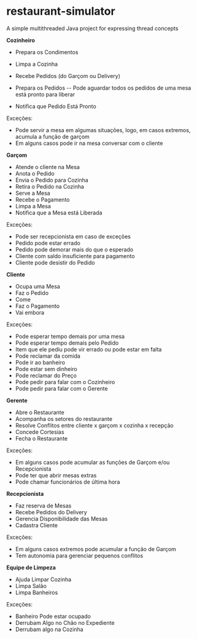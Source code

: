 # restaurant-simulator
A simple multithreaded Java project for expressing thread concepts

**Cozinheiro**

 - Prepara os Condimentos
 - Limpa a Cozinha

 - Recebe Pedidos (do Garçom ou Delivery)
 - Prepara os Pedidos
   -- Pode aguardar todos os pedidos de uma mesa está pronto para liberar
 - Notifica que Pedido Está Pronto
 
 Exceções:
 
 - Pode servir a mesa em algumas situações, logo, em casos extremos, acumula a função de garçom
 - Em alguns casos pode ir na mesa conversar com o cliente
 
**Garçom**

 - Atende o cliente na Mesa
 - Anota o Pedido
 - Envia o Pedido para Cozinha
 - Retira o Pedido na Cozinha
 - Serve a Mesa
 - Recebe o Pagamento
 - Limpa a Mesa
 - Notifica que a Mesa está Liberada
 
 Exceções:

 - Pode ser recepcionista em caso de exceções
 - Pedido pode estar errado
 - Pedido pode demorar mais do que o esperado
 - Cliente com saldo insuficiente para pagamento
 - Cliente pode desistir do Pedido

**Cliente**

 - Ocupa uma Mesa
 - Faz o Pedido
 - Come
 - Faz o Pagamento
 - Vai embora
 
 Exceções:
 
 - Pode esperar tempo demais por uma mesa
 - Pode esperar tempo demais pelo Pedido
 - Item que ele pediu pode vir errado ou pode estar em falta
 - Pode reclamar da comida
 - Pode ir ao banheiro
 - Pode estar sem dinheiro
 - Pode reclamar do Preço
 - Pode pedir para falar com o Cozinheiro
 - Pode pedir para falar com o Gerente
 
**Gerente**

- Abre o Restaurante
- Acompanha os setores do restaurante
- Resolve Conflitos entre cliente x garçom x cozinha x recepção
- Concede Cortesias
- Fecha o Restaurante

Exceções:

- Em alguns casos pode acumular as funções de Garçom e/ou Recepcionista
- Pode ter que abrir mesas extras
- Pode chamar funcionários de última hora

**Recepcionista**

- Faz reserva de Mesas
- Recebe Pedidos do Delivery
- Gerencia Disponibilidade das Mesas
- Cadastra Cliente

Exceções:

- Em alguns casos extremos pode acumular a função de Garçom
- Tem autonomia para gerenciar pequenos conflitos

**Equipe de Limpeza**

- Ajuda Limpar Cozinha
- Limpa Salão
- Limpa Banheiros

Exceções:

- Banheiro Pode estar ocupado
- Derrubam Algo no Chão no Expediente
- Derrubam algo na Cozinha

